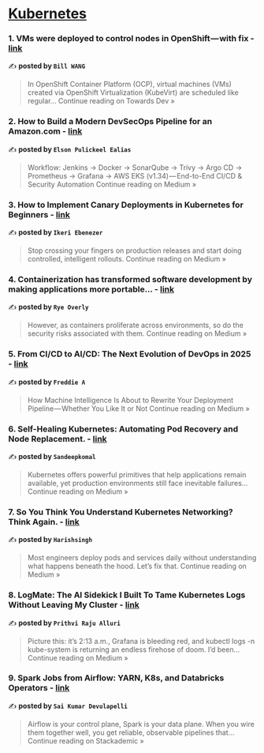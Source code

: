 
<h1><a href=https://medium.com/tag/kubernetes/recommended target="_blank" rel="noopener noreferrer">Kubernetes</a></h1>
<h3>1. VMs were deployed to control nodes in OpenShift — with fix - <a href="https://towardsdev.com/vms-were-deployed-to-control-nodes-in-openshift-with-fix-9a6f3514b610?source=rss------kubernetes-5" target="_blank" rel="noopener noreferrer">link</a></h3>

✍️ **posted by `Bill WANG`**

<blockquote>In OpenShift Container Platform (OCP), virtual machines (VMs) created via OpenShift Virtualization (KubeVirt) are scheduled like regular…
Continue reading on Towards Dev »</blockquote>

<h3>2.  How to Build a Modern DevSecOps Pipeline for an Amazon.com - <a href="https://medium.com/@elsonpulikkan/how-to-build-a-modern-devsecops-pipeline-for-an-amazon-com-3b30dd18e771?source=rss------kubernetes-5" target="_blank" rel="noopener noreferrer">link</a></h3>

✍️ **posted by `Elson Pulickeel Ealias`**

<blockquote>Workflow: Jenkins → Docker → SonarQube → Trivy → Argo CD → Prometheus → Grafana → AWS EKS (v1.34) — End-to-End CI/CD & Security Automation
Continue reading on Medium »</blockquote>

<h3>3. How to Implement Canary Deployments in Kubernetes for Beginners - <a href="https://medium.com/@ikbenezer/how-to-implement-canary-deployments-in-kubernetes-for-beginners-2a7fef881492?source=rss------kubernetes-5" target="_blank" rel="noopener noreferrer">link</a></h3>

✍️ **posted by `Ikeri Ebenezer`**

<blockquote>Stop crossing your fingers on production releases and start doing controlled, intelligent rollouts.
Continue reading on Medium »</blockquote>

<h3>4. Containerization has transformed software development by making applications more portable… - <a href="https://medium.com/@ryeoverly/containerization-has-transformed-software-development-by-making-applications-more-portable-1b79b5ba74f6?source=rss------kubernetes-5" target="_blank" rel="noopener noreferrer">link</a></h3>

✍️ **posted by `Rye Overly`**

<blockquote>However, as containers proliferate across environments, so do the security risks associated with them.
Continue reading on Medium »</blockquote>

<h3>5. From CI/CD to AI/CD: The Next Evolution of DevOps in 2025 - <a href="https://medium.com/@sajitharasathurai2/from-ci-cd-to-ai-cd-the-next-evolution-of-devops-in-2025-9292aa9e7198?source=rss------kubernetes-5" target="_blank" rel="noopener noreferrer">link</a></h3>

✍️ **posted by `Freddie A`**

<blockquote>How Machine Intelligence Is About to Rewrite Your Deployment Pipeline — Whether You Like It or Not
Continue reading on Medium »</blockquote>

<h3>6. Self-Healing Kubernetes: Automating Pod Recovery and Node Replacement. - <a href="https://medium.com/@sandeepkomalp/self-healing-kubernetes-automating-pod-recovery-and-node-replacement-5ed1103ec1d6?source=rss------kubernetes-5" target="_blank" rel="noopener noreferrer">link</a></h3>

✍️ **posted by `Sandeepkomal`**

<blockquote>Kubernetes offers powerful primitives that help applications remain available, yet production environments still face inevitable failures…
Continue reading on Medium »</blockquote>

<h3>7. So You Think You Understand Kubernetes Networking? Think Again. - <a href="https://medium.com/@harishsingh8529/so-you-think-you-understand-kubernetes-networking-think-again-1f89169ae49d?source=rss------kubernetes-5" target="_blank" rel="noopener noreferrer">link</a></h3>

✍️ **posted by `Harishsingh`**

<blockquote>Most engineers deploy pods and services daily without understanding what happens beneath the hood. Let’s fix that.
Continue reading on Medium »</blockquote>

<h3>8. LogMate: The AI Sidekick I Built To Tame Kubernetes Logs Without Leaving My Cluster - <a href="https://medium.com/@alluri.prithvi/logmate-the-ai-sidekick-i-built-to-tame-kubernetes-logs-without-leaving-my-cluster-9e2f4148738f?source=rss------kubernetes-5" target="_blank" rel="noopener noreferrer">link</a></h3>

✍️ **posted by `Prithvi Raju Alluri`**

<blockquote>Picture this: it’s 2:13 a.m., Grafana is bleeding red, and kubectl logs -n kube-system is returning an endless firehose of doom. I’d been…
Continue reading on Medium »</blockquote>

<h3>9. Spark Jobs from Airflow: YARN, K8s, and Databricks Operators - <a href="https://blog.stackademic.com/spark-jobs-from-airflow-yarn-k8s-and-databricks-operators-71c7396f596c?source=rss------kubernetes-5" target="_blank" rel="noopener noreferrer">link</a></h3>

✍️ **posted by `Sai Kumar Devulapelli`**

<blockquote>Airflow is your control plane, Spark is your data plane. When you wire them together well, you get reliable, observable pipelines that…
Continue reading on Stackademic »</blockquote>

